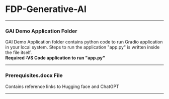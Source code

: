 # FDP-Generative-AI

<hr>
<H3> GAI Demo Application Folder </H3>
GAI Demo Application folder contains python code to run Gradio application in your local system.
Steps to run the application "app.py" is written inside the file itself.<br>
<b>Required :VS Code application to run "app.py"</b>
<hr>

<H3> Prerequisites.docx File </H3>
Contains reference links to Hugging face and ChatGPT
<hr>
